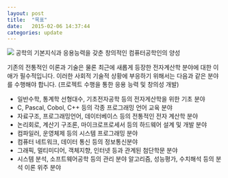 ```yaml
---
layout: post
title:  "목표"
date:   2015-02-06 14:37:44
categories: update
---
```


<img src="{{ site.baseurl }}/images/pic01.jpg">
공학의 기본지식과 응용능력을 갖춘 창의적인 컴퓨터공학인의 양성

기존의 전통적인 이론과 기술은 물론 최근에 새롭게 등장한 전자계산학 분야에 대한 이애가 필수적입니다. 이러한 사회적 기술적 상황에 부응하기 위해서는 다음과 같은 분야를 수행해야 합니다. (프로젝트 수행을 통한 응용 능력 및 창의성 개발)

+ 일반수학, 통계학 선형대수, 기초전자공학 등의 전자게산학을 위한 기초 분야
+ C, Pascal, Cobol, C++ 등의 각종 프로그래밍 언어 교육 분야
+ 자료구조, 프로그래밍언어, 데이터베이스 등의 전통적인 전자 계산학 분야
+ 논리회로, 계산기 구조론, 마이크로프로세서 등의 하드웨어 설계 및 개발 분야
+ 컴파일러, 운영체제 등의 시스템 프로그래밍 분야
+ 컴퓨터 네트워크, 데이터 통신 등의 정보통신분야
+ 그래픽, 멀티미디어, 객체지향, 인터넷 등과 관계된 첨단학문 분야
+ 시스템 분석, 소프트웨어공학 등의 관리 분야 알고리즘, 성능평가, 수치해석 등의 분석 이론 위주 분야
